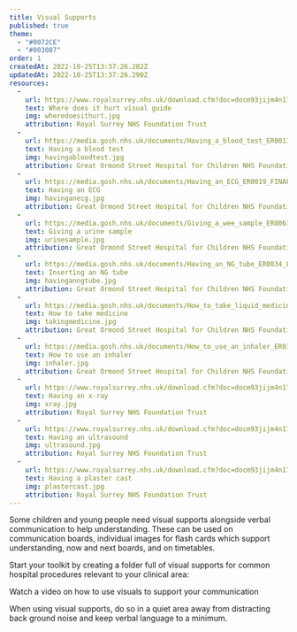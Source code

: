 ```yaml
---
title: Visual Supports
published: true
theme:
  - "#0072CE"
  - "#003087"
order: 1
createdAt: 2022-10-25T13:37:26.282Z
updatedAt: 2022-10-25T13:37:26.290Z
resources:
  - 
    url: https://www.royalsurrey.nhs.uk/download.cfm?doc=docm93jijm4n17198.pdf&ver=43492
    text: Where does it hurt visual guide
    img: wheredoesithurt.jpg
    attribution: Royal Surrey NHS Foundation Trust
  - 
    url: https://media.gosh.nhs.uk/documents/Having_a_blood_test_ER0011_FINAL_May20.pdf
    text: Having a blood test
    img: havingabloodtest.jpg
    attribution: Great Ormond Street Hospital for Children NHS Foundation Trust
  - 
    url: https://media.gosh.nhs.uk/documents/Having_an_ECG_ER0019_FINAL_Apr20.pdf
    text: Having an ECG
    img: havinganecg.jpg
    attribution: Great Ormond Street Hospital for Children NHS Foundation Trust
  - 
    url: https://media.gosh.nhs.uk/documents/Giving_a_wee_sample_ER0063_FINAL_Jun20.pdf
    text: Giving a urine sample
    img: urinesample.jpg
    attribution: Great Ormond Street Hospital for Children NHS Foundation Trust
  - 
    url: https://media.gosh.nhs.uk/documents/Having_an_NG_tube_ER0034_FINAL_Sep18.pdf
    text: Inserting an NG tube
    img: havinganngtube.jpg
    attribution: Great Ormond Street Hospital for Children NHS Foundation Trust
  - 
    url: https://media.gosh.nhs.uk/documents/How_to_take_liquid_medicine_ER0048_Apr20.pdf
    text: How to take medicine
    img: takingmedicine.jpg
    attribution: Great Ormond Street Hospital for Children NHS Foundation Trust
  - 
    url: https://media.gosh.nhs.uk/documents/How_to_use_an_inhaler_ER0330_Apr20.pdf
    text: How to use an inhaler
    img: inhaler.jpg
    attribution: Great Ormond Street Hospital for Children NHS Foundation Trust
  - 
    url: https://www.royalsurrey.nhs.uk/download.cfm?doc=docm93jijm4n17196.pdf&ver=43490
    text: Having an x-ray
    img: xray.jpg
    attribution: Royal Surrey NHS Foundation Trust
  - 
    url: https://www.royalsurrey.nhs.uk/download.cfm?doc=docm93jijm4n17194.pdf&ver=43488
    text: Having an ultrasound
    img: ultrasound.jpg
    attribution: Royal Surrey NHS Foundation Trust
  - 
    url: https://www.royalsurrey.nhs.uk/download.cfm?doc=docm93jijm4n17184.pdf&ver=43478
    text: Having a plaster cast 
    img: plastercast.jpg
    attribution: Royal Surrey NHS Foundation Trust
---
```

Some children and young people need visual supports alongside verbal communication to help understanding. These can be used on communication boards, individual images for flash cards which support understanding, now and next boards, and on timetables.

Start your toolkit by creating a folder full of visual supports for common hospital procedures relevant to your clinical area:

<toolbox-resource-links :links="resources"></toolbox-resource-links>

<toolbox-programme-link :url="'https://portal.e-lfh.org.uk/Component/Details/743595'">Watch a video on how to use visuals to support your communication</toolbox-programme-link>

<toolbox-top-tip>When using visual supports, do so in a quiet area away from distracting back ground noise and keep verbal language to a minimum.</toolbox-top-tip>